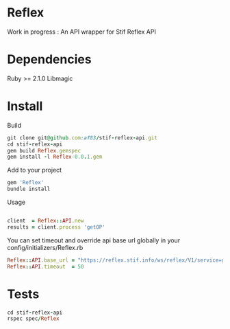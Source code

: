 # Reflex
Work in progress :
An API wrapper for Stif Reflex API

# Dependencies
Ruby >= 2.1.0
Libmagic

# Install
Build
```ruby
git clone git@github.com:af83/stif-reflex-api.git
cd stif-reflex-api
gem build Reflex.gemspec
gem install -l Reflex-0.0.1.gem
```

Add to your project
```ruby
gem 'Reflex'
bundle install
```

Usage
```ruby

client  = Reflex::API.new
results = client.process 'getOP'
```

You can set timeout and override api base url globally in your config/initializers/Reflex.rb
```ruby
Reflex::API.base_url = "https://reflex.stif.info/ws/reflex/V1/service=getData"
Reflex::API.timeout  = 50
```

# Tests
```ruby
cd stif-reflex-api
rspec spec/Reflex
```
